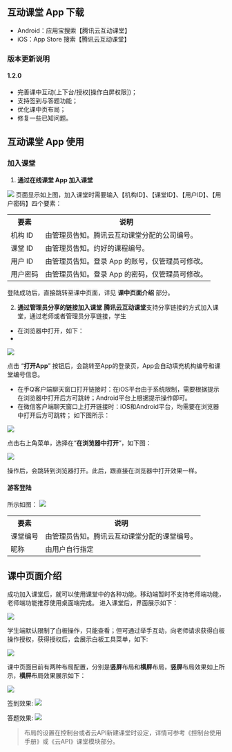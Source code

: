 ## 互动课堂 App 下载
- Android：应用宝搜索【腾讯云互动课堂】
- iOS：App Store 搜索【腾讯云互动课堂】

### 版本更新说明

#### 1.2.0
- 完善课中互动(上下台/授权[操作白屏权限])；
- 支持签到与答题功能；
- 优化课中页布局；
- 修复一些已知问题。

## 互动课堂 App 使用
### 加入课堂
1. **通过在线课堂 App 加入课堂**

![](https://main.qcloudimg.com/raw/f31855572c8e6567be662e123198bc7b.png)
页面显示如上图，加入课堂时需要输入【机构ID】、【课堂ID】、【用户ID】、【用户密码】四个要素：
<table>
<tr>
<th>要素</th>
<th>说明</th>
</tr>
<tr>
<td>机构 ID</td>
<td>由管理员告知。腾讯云互动课堂分配的公司编号。</td>
</tr>
<tr>
<td>课堂 ID </td>
<td>由管理员告知。约好的课程编号。</td>
</tr>
<tr> 
<td>用户 ID</td>
<td> 由管理员告知。登录 App 的账号，仅管理员可修改。</td>
</tr>
<tr>
<td>用户密码</td>
<td>由管理员告知。登录 App 的密码，仅管理员可修改。</td>
</tr>
</table>

登陆成功后，直接跳转至课中页面，详见 **课中页面介绍** 部分。

2. **通过管理员分享的链接加入课堂**
**腾讯云互动课堂**支持分享链接的方式加入课堂，通过老师或者管理员分享链接，学生

* 在浏览器中打开，如下：
* 
![](https://main.qcloudimg.com/raw/fb00c7e56a0eb106a21e9f151f57156d.jpg)

点击 “**打开App**” 按钮后，会跳转至App的登录页，App会自动填充机构编号和课堂编号信息。

* 在手Q客户端聊天窗口打开链接时：在iOS平台由于系统限制，需要根据提示在浏览器中打开后方可跳转；Android平台上根据提示操作即可。
* 在微信客户端聊天窗口上打开链接时：iOS和Android平台，均需要在浏览器中打开后方可跳转；
如下图所示：

![](https://main.qcloudimg.com/raw/9055b1ed841c298913cb45734512a52c.jpg)

点击右上角菜单，选择在“**在浏览器中打开**”，如下图：

![](https://main.qcloudimg.com/raw/3c5fe2b66a4d1e30107c85a17d7ae7d1.jpg)

操作后，会跳转到浏览器打开。此后，跟直接在浏览器中打开效果一样。

#### 游客登陆

所示如图：
![](https://main.qcloudimg.com/raw/0e88778f72d9e773da1a31ce8bbd3414.png)
<table>
<tr>
<th>要素</th>
<th>说明</th>
</tr>
<tr>
<td>课堂编号</td>
<td>由管理员告知。腾讯云互动课堂分配的课堂编号。</td>
</tr>
<tr>
<td>昵称</td>
<td>由用户自行指定</td>
</tr>
</table>

## 课中页面介绍
成功加入课堂后，就可以使用课堂中的各种功能。移动端暂时不支持老师端功能，老师端功能推荐使用桌面端完成。
进入课堂后，界面展示如下：

![](https://main.qcloudimg.com/raw/7b14e0d92502fb81f6ef07727824cd22.png)

学生端默认限制了白板操作，只能查看；但可通过举手互动，向老师请求获得白板操作授权，获得授权后，会展示白板工具菜单，如下:

![](https://main.qcloudimg.com/raw/e2678507e2d63ae23bd6ca041f9d82a5.png)

课中页面目前有两种布局配置，分别是**竖屏**布局和**横屏**布局，**竖屏**布局效果如上所示，**横屏**布局效果展示如下：

![](https://main.qcloudimg.com/raw/f5cc819ef33451bf8c2aa141bcff4a54.png)

签到效果:
![](https://main.qcloudimg.com/raw/7d8f0c7baa7551a585a333981ab7f26d.png)

答题效果:
![](https://main.qcloudimg.com/raw/855a592cad5c9359b7175ac6310fa840.png)


>布局的设置在控制台或者云API新建课堂时设定，详情可参考《控制台使用手册》或《云API》课堂模块部分。
